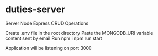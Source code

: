 # duties-server

Server Node Express CRUD Operations

Create .env file in the root directory
Paste the MONGODB_URI variable content sent by email
Run
npm i
npm run start

Application will be listening on port 3000
